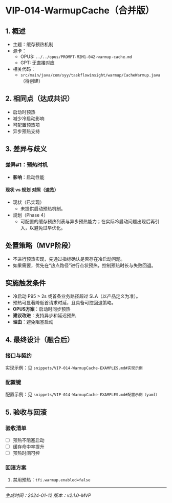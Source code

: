 # VIP-014-WarmupCache（合并版）

## 1. 概述  
- 主题：缓存预热机制
- 源卡：
  - OPUS: `../../opus/PROMPT-M2M1-042-warmup-cache.md`
  - GPT: 无直接对应
- 相关代码：
  - `src/main/java/com/syy/taskflowinsight/warmup/CacheWarmup.java`（待创建）

## 2. 相同点（达成共识）
- 启动时预热
- 减少冷启动影响
- 可配置预热项
- 异步预热支持

## 3. 差异与歧义

### 差异#1：预热时机
- **影响**：启动性能

#### 现状 vs 规划 对照（速览）
- 现状（已实现）
  - 未提供启动预热机制。
- 规划（Phase 4）
  - 可配置的缓存预热列表与异步预热能力；在实际冷启动问题出现后再引入，以避免过早优化。

## 处置策略（MVP阶段）
- 不进行预热实现，先通过指标确认是否存在冷启动问题。
- 如果需要，优先在“热点路径”进行点状预热，控制预热时长与失败回退。

## 实施触发条件
- 冷启动 P95 > 2s 或首条业务路径超过 SLA（以产品定义为准）。
- 预热可显著降低首请求时延，且具备可控回退策略。
- **OPUS方案**：启动时同步预热
- **建议改进**：支持异步和延迟预热
- **理由**：避免阻塞启动

## 4. 最终设计（融合后）

### 接口与契约

实现示例：见 `snippets/VIP-014-WarmupCache-EXAMPLES.md#实现示例`


### 配置键

配置示例：见 `snippets/VIP-014-WarmupCache-EXAMPLES.md#配置示例（yaml）`


## 5. 验收与回滚

### 验收清单
- [ ] 预热不阻塞启动
- [ ] 缓存命中率提升
- [ ] 预热时间可控

### 回滚方案
1. 禁用预热：`tfi.warmup.enabled=false`

---
*生成时间：2024-01-12*
*版本：v2.1.0-MVP*

